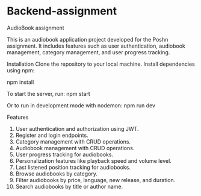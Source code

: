 # Backend-assignment
AudioBook assignment

This is an audiobook application project developed for the Poshn assignment. It includes features such as user authentication, audiobook management, category management, and user progress tracking.

Installation
Clone the repository to your local machine.
Install dependencies using npm:

 npm install

To start the server, run:
 npm start


Or to run in development mode with nodemon:
 npm run dev

Features
1. User authentication and authorization using JWT.
2. Register and login endpoints.
3. Category management with CRUD operations.
4. Audiobook management with CRUD operations.
5. User progress tracking for audiobooks.
6. Personalization features like playback speed and volume level.
7. Last listened position tracking for audiobooks.
8. Browse audiobooks by category.
9. Filter audiobooks by price, language, new release, and duration.
10. Search audiobooks by title or author name.